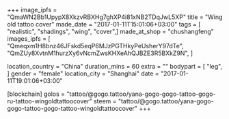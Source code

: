 +++
image_ipfs = "QmaWN2Bb1UpypX8XkzvRBXHg7ghXP4i81xNB2TDqJwL5XP"
title = "Wing old tattoo cover"
made_date = "2017-01-11T15:01:06+03:00"
tags = [
"realistic",
"shadings",
"wing",
"cover",]
made_at_shop = "chushangfeng"
images_ipfs = [  
  "Qmeqxm1H8bnz46JFskd5eqP6MJzPGTHkyPeUsherY97dTe",
  "QmZUy8XvtnM1hurzXy6vNcmZwsKHXeAhQJBZE3R5BXkZ9N",
]

location_country = "China"
duration_mins = 60
extra = ""
bodypart = [
"leg",
]
gender = "female"
location_city = "Shanghai"
date = "2017-01-11T19:01:06+03:00"

[blockchain]
golos = "tattoo/@gogo.tattoo/yana-gogo-gogo-tattoo-gogo-ru-tattoo-wingoldtattoocover"
steem = "tattoo/@gogo.tattoo/yana-gogo-gogo-tattoo-gogo-tattoo-wingoldtattoocover"
+++
